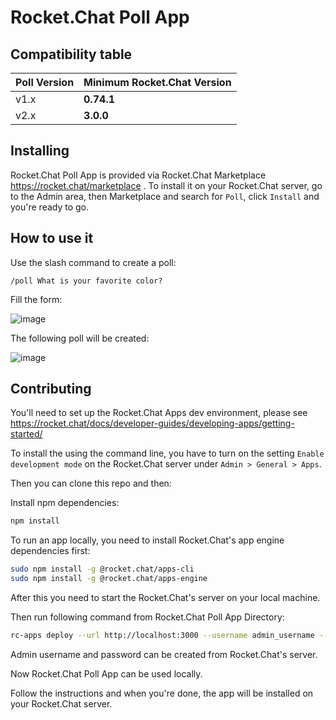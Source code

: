 # Rocket.Chat Poll App

## Compatibility table

Poll Version | Minimum Rocket.Chat Version
------------ | -------------
v1.x | **0.74.1**
v2.x | **3.0.0**

## Installing

Rocket.Chat Poll App is provided via Rocket.Chat Marketplace https://rocket.chat/marketplace . To install it on your Rocket.Chat server, go to the Admin area, then Marketplace and search for `Poll`, click `Install` and you're ready to go.

## How to use it

Use the slash command to create a poll:

```
/poll What is your favorite color?
```

Fill the form:

![image](https://user-images.githubusercontent.com/8591547/74581666-9d3b1000-4f90-11ea-9112-7a85a771a04b.png)

The following poll will be created:

![image](https://user-images.githubusercontent.com/8591547/74581679-c065bf80-4f90-11ea-8e51-cd63b8ac7cd8.png)

## Contributing

You'll need to set up the Rocket.Chat Apps dev environment, please see https://rocket.chat/docs/developer-guides/developing-apps/getting-started/

To install the using the command line, you have to turn on the setting `Enable development mode` on the Rocket.Chat server under `Admin > General > Apps`.

Then you can clone this repo and then:

Install npm dependencies:
```bash
npm install
```
To run an app locally, you need to install Rocket.Chat's app engine dependencies first:
```bash
sudo npm install -g @rocket.chat/apps-cli
sudo npm install -g @rocket.chat/apps-engine 
```

After this you need to start the Rocket.Chat's server on your local machine.

Then run following command from Rocket.Chat Poll App Directory:
```bash
rc-apps deploy --url http://localhost:3000 --username admin_username --password admin_password
```
Admin username and password can be created  from Rocket.Chat's server.

Now Rocket.Chat Poll App can be used locally.


Follow the instructions and when you're done, the app will be installed on your Rocket.Chat server.
